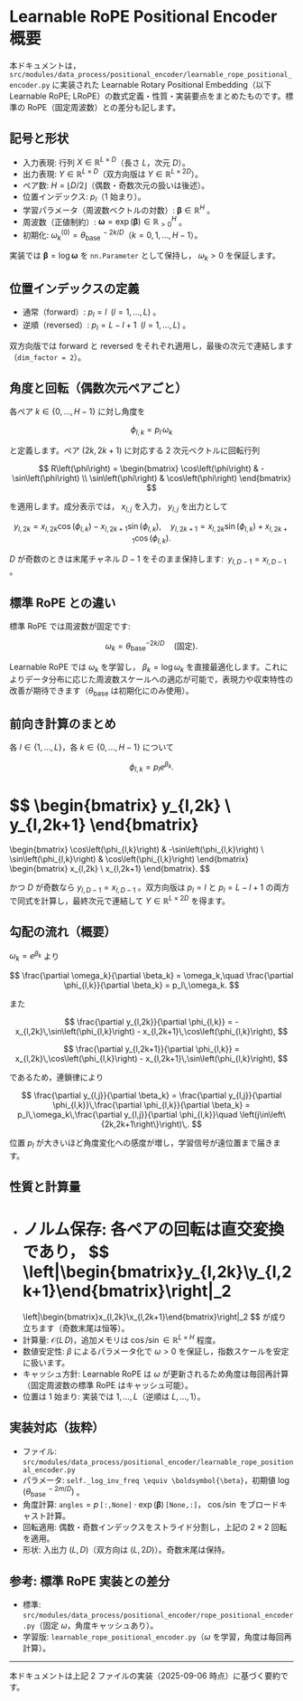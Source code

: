 # Learnable RoPE Positional Encoder 概要

本ドキュメントは，`src/modules/data_process/positional_encoder/learnable_rope_positional_encoder.py` に実装された Learnable Rotary Positional Embedding（以下 Learnable RoPE; LRoPE）の数式定義・性質・実装要点をまとめたものです。標準の RoPE（固定周波数）との差分も記します。

## 記号と形状

- 入力表現: 行列 $X \in \mathbb{R}^{L \times D}$（長さ $L$，次元 $D$）。
- 出力表現: $Y \in \mathbb{R}^{L \times D}$（双方向版は $Y \in \mathbb{R}^{L \times 2D}$）。
- ペア数: $H = \left\lfloor D/2 \right\rfloor$（偶数・奇数次元の扱いは後述）。
- 位置インデックス: $p_l$（1 始まり）。
- 学習パラメータ（周波数ベクトルの対数）: $\boldsymbol{\beta} \in \mathbb{R}^{H}$ 。
- 周波数（正値制約）: $\boldsymbol{\omega} = \exp\left(\boldsymbol{\beta}\right) \in \mathbb{R}_{>0}^{H}$ 。
- 初期化: $\omega_k^{(0)} = \theta_{\text{base}}^{\,-2k/D}$（$k=0,1,\dots,H-1$）。

実装では $\boldsymbol{\beta} = \log \boldsymbol{\omega}$ を `nn.Parameter` として保持し， $\omega_k>0$ を保証します。

## 位置インデックスの定義

- 通常（forward）: $p_l = l\;\;(l=1,\dots,L)$ 。
- 逆順（reversed）: $p_l = L - l + 1\;\;(l=1,\dots,L)$ 。

双方向版では forward と reversed をそれぞれ適用し，最後の次元で連結します（`dim_factor = 2`）。

## 角度と回転（偶数次元ペアごと）

各ペア $k\in\{0,\dots,H-1\}$ に対し角度を

$$
  \phi_{l,k} = p_l\, \omega_k
$$

と定義します。ペア $(2k,\,2k+1)$ に対応する 2 次元ベクトルに回転行列

$$
  R\left(\phi\right) =
  \begin{bmatrix}
    \cos\left(\phi\right) & -\sin\left(\phi\right) \\
    \sin\left(\phi\right) & \cos\left(\phi\right)
  \end{bmatrix}
$$

を適用します。成分表示では， $x_{l,j}$ を入力， $y_{l,j}$ を出力として

$$
  y_{l,2k} = x_{l,2k} \cos\left(\phi_{l,k}\right) - x_{l,2k+1} \sin\left(\phi_{l,k}\right),\quad
  y_{l,2k+1} = x_{l,2k} \sin\left(\phi_{l,k}\right) + x_{l,2k+1} \cos\left(\phi_{l,k}\right).
$$

$D$ が奇数のときは末尾チャネル $D-1$ をそのまま保持します: $\;y_{l,D-1}=x_{l,D-1}$ 。

## 標準 RoPE との違い

標準 RoPE では周波数が固定です: 

$$
  \omega_k = \theta_{\text{base}}^{-2k/D}\quad\left(\text{固定}\right).
$$

Learnable RoPE では $\omega_k$ を学習し， $\beta_k = \log \omega_k$ を直接最適化します。これによりデータ分布に応じた周波数スケールへの適応が可能で，表現力や収束特性の改善が期待できます（$\theta_{\text{base}}$ は初期化にのみ使用）。

## 前向き計算のまとめ

各 $l\in\{1,\dots,L\}$，各 $k\in\{0,\dots,H-1\}$ について

$$
  \phi_{l,k} = p_l e^{\beta_k}.
$$

$$
  \begin{bmatrix}
    y_{l,2k} \\
    y_{l,2k+1}
  \end{bmatrix}
  =
  \begin{bmatrix}
    \cos\left(\phi_{l,k}\right) & -\sin\left(\phi_{l,k}\right) \\
    \sin\left(\phi_{l,k}\right) & \cos\left(\phi_{l,k}\right)
  \end{bmatrix}
  \begin{bmatrix}
    x_{l,2k} \\
    x_{l,2k+1}
  \end{bmatrix}.
$$

かつ $D$ が奇数なら $y_{l,D-1}=x_{l,D-1}$ 。双方向版は $p_l=l$ と $p_l=L-l+1$ の両方で同式を計算し，最終次元で連結して $Y\in\mathbb{R}^{L\times 2D}$ を得ます。

## 勾配の流れ（概要）

$\omega_k = e^{\beta_k}$ より

$$
  \frac{\partial \omega_k}{\partial \beta_k} = \omega_k,\quad
  \frac{\partial \phi_{l,k}}{\partial \beta_k} = p_l\,\omega_k.
$$

また

$$
  \frac{\partial y_{l,2k}}{\partial \phi_{l,k}} = -x_{l,2k}\,\sin\left(\phi_{l,k}\right) - x_{l,2k+1}\,\cos\left(\phi_{l,k}\right),
$$

$$
  \frac{\partial y_{l,2k+1}}{\partial \phi_{l,k}} = x_{l,2k}\,\cos\left(\phi_{l,k}\right) - x_{l,2k+1}\,\sin\left(\phi_{l,k}\right),
$$

であるため，連鎖律により

$$
  \frac{\partial y_{l,j}}{\partial \beta_k}
  = \frac{\partial y_{l,j}}{\partial \phi_{l,k}}\,\frac{\partial \phi_{l,k}}{\partial \beta_k}
  = p_l\,\omega_k\,\frac{\partial y_{l,j}}{\partial \phi_{l,k}}\quad \left(j\in\left\{2k,2k+1\right\}\right)\,.
$$

位置 $p_l$ が大きいほど角度変化への感度が増し，学習信号が遠位置まで届きます。

## 性質と計算量

- ノルム保存: 各ペアの回転は直交変換であり，
  $$
    \left\|\begin{bmatrix}y_{l,2k}\\y_{l,2k+1}\end{bmatrix}\right\|_2
    =
    \left\|\begin{bmatrix}x_{l,2k}\\x_{l,2k+1}\end{bmatrix}\right\|_2
  $$
  が成り立ちます（奇数末尾は恒等）。
- 計算量: $\mathcal{O}(L\,D)$，追加メモリは $\cos/\sin\in\mathbb{R}^{L\times H}$ 程度。
- 数値安定性: $\beta$ によるパラメータ化で $\omega>0$ を保証し，指数スケールを安定に扱います。
- キャッシュ方針: Learnable RoPE は $\omega$ が更新されるため角度は毎回再計算（固定周波数の標準 RoPE はキャッシュ可能）。
- 位置は 1 始まり: 実装では $1,\dots,L$（逆順は $L,\dots,1$）。

## 実装対応（抜粋）

- ファイル: `src/modules/data_process/positional_encoder/learnable_rope_positional_encoder.py`
- パラメータ: `self._log_inv_freq \equiv \boldsymbol{\beta}`，初期値 $\log\left(\theta_{\text{base}}^{\,-2m/D}\right)$ 。
- 角度計算: $\texttt{angles} = p\,\texttt{[:,None]}\;\cdot\; \exp(\boldsymbol{\beta})\,\texttt{[None,:]}$， $\cos/\sin$ をブロードキャスト計算。
- 回転適用: 偶数・奇数インデックスをストライド分割し，上記の $2\times2$ 回転を適用。
- 形状: 入出力 $(L,D)$（双方向は $(L,2D)$）。奇数末尾は保持。

## 参考: 標準 RoPE 実装との差分

- 標準: `src/modules/data_process/positional_encoder/rope_positional_encoder.py`（固定 $\omega$，角度キャッシュあり）。
- 学習版: `learnable_rope_positional_encoder.py`（$\omega$ を学習，角度は毎回再計算）。

---

本ドキュメントは上記 2 ファイルの実装（2025-09-06 時点）に基づく要約です。
